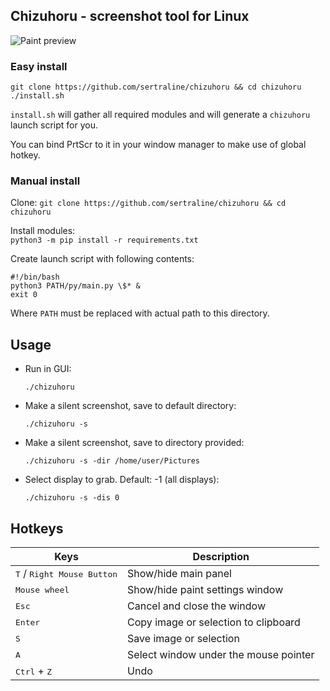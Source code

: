 ## Chizuhoru - screenshot tool for Linux  

![Paint preview](https://i.imgur.com/FM00k78.png)  

### Easy install  

```
git clone https://github.com/sertraline/chizuhoru && cd chizuhoru
./install.sh
```

`install.sh` will gather all required modules and will generate a `chizuhoru` launch script for you.  

You can bind PrtScr to it in your window manager to make use of global hotkey.

### Manual install  

Clone:
`git clone https://github.com/sertraline/chizuhoru && cd chizuhoru`  

Install modules:  
`python3 -m pip install -r requirements.txt`  

Create launch script with following contents:
```
#!/bin/bash
python3 PATH/py/main.py \$* &
exit 0
```
Where `PATH` must be replaced with actual path to this directory.  

## Usage
 
- Run in GUI:
    ```shell
    ./chizuhoru
    ```   
- Make a silent screenshot, save to default directory:
    ```shell
    ./chizuhoru -s
    ```  
- Make a silent screenshot, save to directory provided:
    ```shell
    ./chizuhoru -s -dir /home/user/Pictures
    ```  
- Select display to grab. Default: -1 (all displays):
    ```shell
    ./chizuhoru -s -dis 0
    ```  
 
## Hotkeys

|  Keys                                                  |  Description                          |
|---                                                     |---                                    |
| <kbd>T</kbd> / <kbd>Right Mouse Button</kbd>           | Show/hide main panel                  |
| <kbd>Mouse wheel</kbd>                                 | Show/hide paint settings window       |
| <kbd>Esc</kbd>                                         | Cancel and close the window           |
| <kbd>Enter</kbd>                                       | Copy image or selection to clipboard  |
| <kbd>S</kbd>                                           | Save image or selection               |
| <kbd>A</kbd>                                           | Select window under the mouse pointer |
| <kbd>Ctrl</kbd> + <kbd>Z</kbd>                         | Undo                                  |
  


